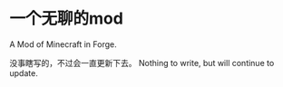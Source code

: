 # 一个无聊的mod
 A Mod of Minecraft in Forge.
 
没事瞎写的，不过会一直更新下去。
Nothing to write, but will continue to update.
